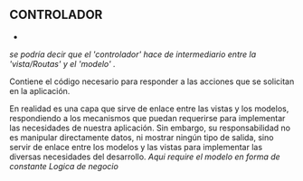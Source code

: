 ## CONTROLADOR

-

 *se podría decir que el 'controlador' hace de intermediario entre la 'vista/Routas' y el 'modelo' .*

Contiene el código necesario para responder a las acciones que se solicitan en la aplicación.

En realidad es una capa que sirve de enlace entre las vistas y los modelos, respondiendo a los mecanismos que puedan requerirse para implementar las necesidades de nuestra aplicación. Sin embargo, su responsabilidad no es manipular directamente datos, ni mostrar ningún tipo de salida, sino servir de enlace entre los modelos y las vistas para implementar las diversas necesidades del desarrollo.
*Aqui require el modelo en forma de constante*
*Logica de negocio*